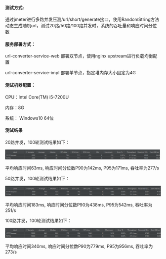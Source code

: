 #### 测试方式:

通过jmeter进行多路并发压测/url/short/generate接口，使用RandomString方法动态生成随机url，测试20路/50路/100路并发时，系统的吞吐量和响应时间分位数



#### 服务部署方式：

url-converter-service-web 部署双节点，使用nginx upstream进行负载均衡配置

url-converter-service-impl 部署单节点，指定堆内存大小固定为4G



#### 测试机器配置：

CPU：Intel Core(TM) i5-7200U

内存：8G

系统： Windows10 64位

#### 测试结果 

20路并发，100轮测试结果如下：

![](images/system-test-20.png)

平均响应时间63ms, 响应时间分位数P90为142ms, P95为171ms, 吞吐率为277/s

50路并发，100轮测试结果如下：

![](images/system-test-50.png)

平均响应时间183ms, 响应时间分位数P90为438ms, P95为542ms, 吞吐率为251/s

100路并发，100轮测试结果如下：

![](images/system-test-100.png)

平均响应时间340ms, 响应时间分位数P90为779ms, P95为956ms, 吞吐率为273/s